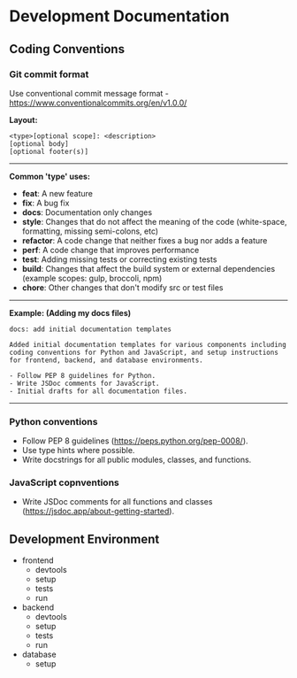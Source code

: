 # Development Documentation

## Coding Conventions

### Git commit format
Use conventional commit message format - https://www.conventionalcommits.org/en/v1.0.0/

**Layout:**
```
<type>[optional scope]: <description>
[optional body]
[optional footer(s)]
```
***

**Common 'type' uses:**
- **feat**: A new feature
- **fix**: A bug fix
- **docs**: Documentation only changes
- **style**: Changes that do not affect the meaning of the code (white-space, formatting, missing semi-colons, etc)
- **refactor**: A code change that neither fixes a bug nor adds a feature
- **perf**: A code change that improves performance
- **test**: Adding missing tests or correcting existing tests
- **build**: Changes that affect the build system or external dependencies (example scopes: gulp, broccoli, npm)
- **chore**: Other changes that don't modify src or test files
***

**Example: (Adding my docs files)**
```
docs: add initial documentation templates

Added initial documentation templates for various components including coding conventions for Python and JavaScript, and setup instructions for frontend, backend, and database environments.

- Follow PEP 8 guidelines for Python.
- Write JSDoc comments for JavaScript.
- Initial drafts for all documentation files.
```
***

### Python conventions
- Follow PEP 8 guidelines (https://peps.python.org/pep-0008/).
- Use type hints where possible.
- Write docstrings for all public modules, classes, and functions.

### JavaScript copnventions
- Write JSDoc comments for all functions and classes (https://jsdoc.app/about-getting-started).

## Development Environment

* frontend
    * devtools
    * setup
    * tests
    * run
* backend
    * devtools
    * setup
    * tests
    * run
* database
    * setup
